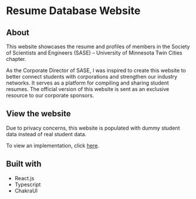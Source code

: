 # Resume Database Website

## About
This website showcases the resume and profiles of members in the Society of Scientists and Engineers (SASE) –  University of Minnesota Twin Cities chapter. 

As the Corporate Director of SASE, I was inspired to create this website to better connect students with corporations and strengthen our industry networks. It serves as a platform for compiling and sharing student resumes. The official version of this website is sent as an exclusive resource to our corporate sponsors. 

## View the website
Due to privacy concerns, this website is populated with dummy student data instead of real student data.

To view an implementation, click [here](https://tang-jiaxi.github.io/saseTalentNetwork/).

## Built with
* React.js
* Typescript
* ChakraUI
